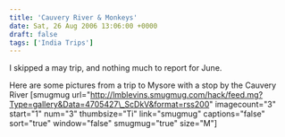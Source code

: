 ```yaml
---
title: 'Cauvery River & Monkeys'
date: Sat, 26 Aug 2006 13:06:00 +0000
draft: false
tags: ['India Trips']
---
```


I skipped a may trip, and nothing much to report for June.

Here are some pictures from a trip to Mysore with a stop by the Cauvery River \[smugmug url="http://lmblevins.smugmug.com/hack/feed.mg?Type=gallery&Data=4705427\_ScDkV&format=rss200" imagecount="3" start="1" num="3" thumbsize="Ti" link="smugmug" captions="false" sort="true" window="false" smugmug="true" size="M"\]
